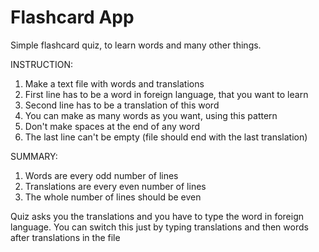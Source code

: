 # Flashcard App
Simple flashcard quiz, to learn words and many other things.

INSTRUCTION:
1. Make a text file with words and translations
2. First line has to be a word in foreign language, that you want to learn
3. Second line has to be a translation of this word
4. You can make as many words as you want, using this pattern
5. Don't make spaces at the end of any word
6. The last line can't be empty (file should end with the last translation)

SUMMARY:
1. Words are every odd number of lines
2. Translations are every even number of lines
3. The whole number of lines should be even

Quiz asks you the translations and you have to type the word in foreign language.
You can switch this just by typing translations and then words after translations in the file
